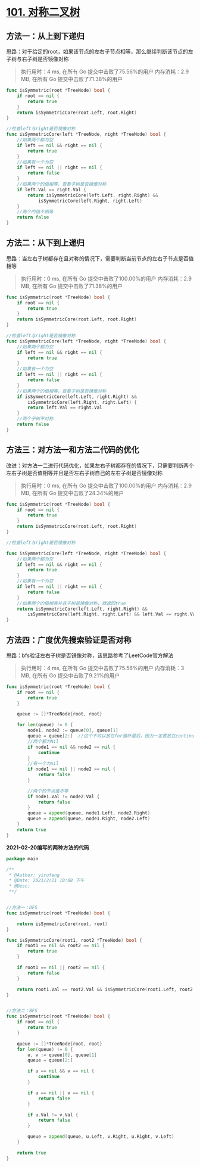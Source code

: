 # [101. 对称二叉树](https://leetcode-cn.com/problems/symmetric-tree/)

## 方法一：从上到下递归

思路：对于给定的root，如果该节点的左右子节点相等，那么继续判断该节点的左子树与右子树是否镜像对称

> 执行用时：4 ms, 在所有 Go 提交中击败了75.56%的用户
> 		内存消耗：2.9 MB, 在所有 Go 提交中击败了71.38%的用户

```go
func isSymmetric(root *TreeNode) bool {
	if root == nil {
		return true
	}
	return isSymmetricCore(root.Left, root.Right)
}

//检查left与right是否镜像对称
func isSymmetricCore(left *TreeNode, right *TreeNode) bool {
	//如果两个都为空
	if left == nil && right == nil {
		return true
	}
	//如果有一个为空
	if left == nil || right == nil {
		return false
	}
	//如果两个的值相等，查看子树是否镜像对称
	if left.Val == right.Val {
		return isSymmetricCore(left.Left, right.Right) &&
			isSymmetricCore(left.Right, right.Left)
	}
	//两个的值不相等
	return false
}
```

## 方法二：从下到上递归

思路：当左右子树都存在且对称的情况下，需要判断当前节点的左右子节点是否值相等

> 执行用时：0 ms, 在所有 Go 提交中击败了100.00%的用户
> 		内存消耗：2.9 MB, 在所有 Go 提交中击败了71.38%的用户

```go
func isSymmetric(root *TreeNode) bool {
	if root == nil {
		return true
	}
	return isSymmetricCore(root.Left, root.Right)
}

//检查left与right是否镜像对称
func isSymmetricCore(left *TreeNode, right *TreeNode) bool {
	//如果两个都为空
	if left == nil && right == nil {
		return true
	}
	//如果有一个为空
	if left == nil || right == nil {
		return false
	}
	//如果两个的值相等，查看子树是否镜像对称
	if isSymmetricCore(left.Left, right.Right) &&
		isSymmetricCore(left.Right, right.Left) {
		return left.Val == right.Val
	}
	//两个子树不对称
	return false
}
```

## 方法三：对方法一和方法二代码的优化

改进：对方法一二进行代码优化，如果左右子树都存在的情况下，只需要判断两个左右子树是否值相等并且是否左右子树自己的左右子树是否镜像对称

> 执行用时：0 ms, 在所有 Go 提交中击败了100.00%的用户
> 		内存消耗：2.9 MB, 在所有 Go 提交中击败了24.34%的用户

```go
func isSymmetric(root *TreeNode) bool {
	if root == nil {
		return true
	}
	return isSymmetricCore(root.Left, root.Right)
}

//检查left与right是否镜像对称

func isSymmetricCore(left *TreeNode, right *TreeNode) bool {
	//如果两个都为空
	if left == nil && right == nil {
		return true
	}
	//如果有一个为空
	if left == nil || right == nil {
		return false
	}
	//如果两个的值相等并且子树是镜像对称，就返回true
	return isSymmetricCore(left.Left, right.Right) &&
		isSymmetricCore(left.Right, right.Left) && left.Val == right.Val
}
```



## 方法四：广度优先搜索验证是否对称

思路：bfs验证左右子树是否镜像对称，该思路参考了LeetCode官方解法

>执行用时：4 ms, 在所有 Go 提交中击败了75.56%的用户
>		内存消耗：3 MB, 在所有 Go 提交中击败了9.21%的用户

```go
func isSymmetric(root *TreeNode) bool {
	if root == nil {
		return true
	}

	queue := []*TreeNode{root, root}

	for len(queue) != 0 {
		node1, node2 := queue[0], queue[1]
		queue = queue[2:]  //这个不可以放在for循环最后，因为一定要放在continue之前
		//两个都为Nil
		if node1 == nil && node2 == nil {
			continue
		}
		//有一个为nil
		if node1 == nil || node2 == nil {
			return false
		}

		//两个的节点值不等
		if node1.Val != node2.Val {
			return false
		}
		queue = append(queue, node1.Left, node2.Right)
		queue = append(queue, node1.Right, node2.Left)
	}
	return true
}

```

**2021-02-20编写的两种方法的代码**
```go
package main

/**
 * @Author: yirufeng
 * @Date: 2021/2/21 10:08 下午
 * @Desc:
 **/


//方法一：DFS
func isSymmetric(root *TreeNode) bool {

	return isSymmetricCore(root, root)
}

func isSymmetricCore(root1, root2 *TreeNode) bool {
	if root1 == nil && root2 == nil {
		return true
	}

	if root1 == nil || root2 == nil {
		return false
	}

	return root1.Val == root2.Val && isSymmetricCore(root1.Left, root2.Right) && isSymmetricCore(root1.Right, root2.Left)
}


//方法二：BFS
func isSymmetric(root *TreeNode) bool {
	if root == nil {
		return true
	}

	queue := []*TreeNode{root, root}
	for len(queue) != 0 {
		u, v := queue[0], queue[1]
		queue = queue[2:]

		if u == nil && v == nil {
			continue
		}

		if u == nil || v == nil {
			return false
		}

		if u.Val != v.Val {
			return false
		}

		queue = append(queue, u.Left, v.Right, u.Right, v.Left)
	}

	return true
}
```
